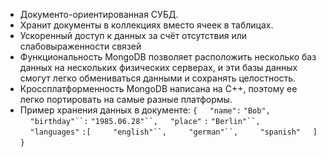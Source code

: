 - Документо-ориентированная СУБД.
- Хранит документы в коллекциях вместо ячеек в таблицах.
- Ускоренный доступ к данных за счёт отсутствия или слабовыраженности связей
- Функциональность MongoDB позволяет расположить несколько баз данных на нескольких физических серверах, и эти базы данных смогут легко обмениваться данными и сохранять целостность.
- Кроссплатформенность
	MongoDB написана на C++, поэтому ее легко портировать на самые разные платформы.
- Пример хранения данных в документе:
	`{`
	    `"name":` `"Bob",`
	    `"birthday"``:` `"1985.06.28"``,`
	    `"place"` `:` `"Berlin"``,`
	    `"languages"` `:[`
	        `"english"``,`
	        `"german"``,`
	        `"spanish"`
	    `]`
	`}`

